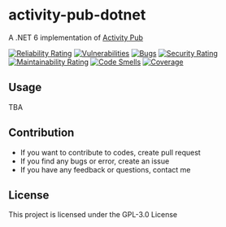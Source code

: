 # activity-pub-dotnet
A .NET 6 implementation of [Activity Pub](https://www.w3.org/TR/activitypub/)

[![Reliability Rating](https://sonarcloud.io/api/project_badges/measure?project=amber-weightman_activity-pub-dotnet&metric=reliability_rating)](https://sonarcloud.io/summary/new_code?id=amber-weightman_activity-pub-dotnet)
[![Vulnerabilities](https://sonarcloud.io/api/project_badges/measure?project=amber-weightman_activity-pub-dotnet&metric=vulnerabilities)](https://sonarcloud.io/summary/new_code?id=amber-weightman_activity-pub-dotnet)
[![Bugs](https://sonarcloud.io/api/project_badges/measure?project=amber-weightman_activity-pub-dotnet&metric=bugs)](https://sonarcloud.io/summary/new_code?id=amber-weightman_activity-pub-dotnet)
[![Security Rating](https://sonarcloud.io/api/project_badges/measure?project=amber-weightman_activity-pub-dotnet&metric=security_rating)](https://sonarcloud.io/summary/new_code?id=amber-weightman_activity-pub-dotnet)
[![Maintainability Rating](https://sonarcloud.io/api/project_badges/measure?project=amber-weightman_activity-pub-dotnet&metric=sqale_rating)](https://sonarcloud.io/summary/new_code?id=amber-weightman_activity-pub-dotnet)
[![Code Smells](https://sonarcloud.io/api/project_badges/measure?project=amber-weightman_activity-pub-dotnet&metric=code_smells)](https://sonarcloud.io/summary/new_code?id=amber-weightman_activity-pub-dotnet)
[![Coverage](https://sonarcloud.io/api/project_badges/measure?project=amber-weightman_activity-pub-dotnet&metric=coverage)](https://sonarcloud.io/summary/new_code?id=amber-weightman_activity-pub-dotnet)

## Usage

TBA

## Contribution
- If you want to contribute to codes, create pull request
- If you find any bugs or error, create an issue
- If you have any feedback or questions, contact me

## License
This project is licensed under the GPL-3.0 License
